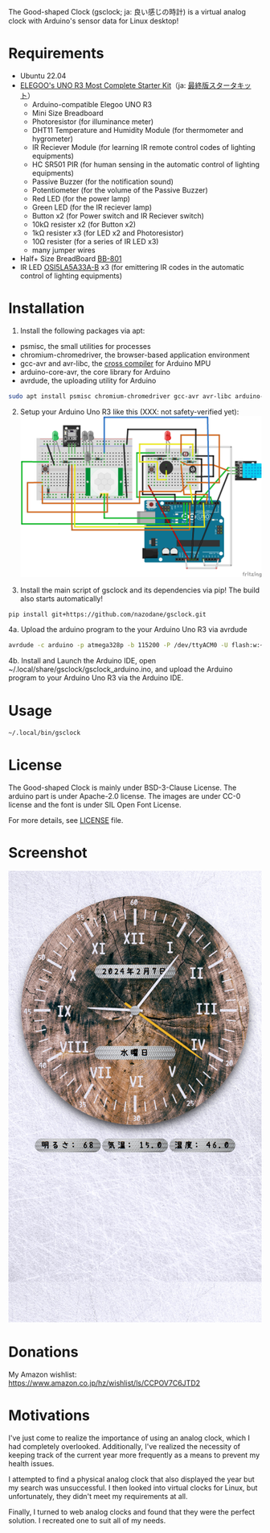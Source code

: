 The Good-shaped Clock (gsclock; ja: 良い感じの時計) is a virtual analog clock with Arduino's sensor data for Linux desktop!

Requirements
============
* Ubuntu 22.04
* [ELEGOO's UNO R3 Most Complete Starter Kit](https://www.elegoo.com/en-jp/products/elegoo-uno-most-complete-starter-kit)（ja: [最終版スタータキット](https://www.amazon.co.jp/dp/B06Y56JV64)）
  * Arduino-compatible Elegoo UNO R3
  * Mini Size Breadboard
  * Photoresistor (for illuminance meter)
  * DHT11 Temperature and Humidity Module (for thermometer and hygrometer)
  * IR Reciever Module (for learning IR remote control codes of lighting equipments)
  * HC SR501 PIR (for human sensing in the automatic control of lighting equipments)
  * Passive Buzzer (for the notification sound)
  * Potentiometer (for the volume of the Passive Buzzer)
  * Red LED (for the power lamp)
  * Green LED (for the IR reciever lamp)
  * Button x2 (for Power switch and IR Reciever switch)
  * 10kΩ resister x2 (for Button x2) 
  * 1kΩ resister x3 (for LED x2 and Photoresistor)
  * 10Ω resister (for a series of IR LED x3)
  * many jumper wires
* Half+ Size BreadBoard [BB-801](https://akizukidenshi.com/catalog/g/g105294/)
* IR LED [OSI5LA5A33A-B](https://akizukidenshi.com/catalog/g/g113204/) x3 (for emittering IR codes in the automatic control of lighting equipments)

Installation
============
1. Install the following packages via apt:
* psmisc, the small utilities for processes
* chromium-chromedriver, the browser-based application environment
* gcc-avr and avr-libc, the [cross compiler](https://en.wikipedia.org/wiki/Cross_compiler) for Arduino MPU
* arduino-core-avr, the core library for Arduino
* avrdude, the uploading utility for Arduino
```bash
sudo apt install psmisc chromium-chromedriver gcc-avr avr-libc arduino-core-avr avrdude
```

2. Setup your Arduino Uno R3 like this (XXX: not safety-verified yet):
![Arduino Setup Image](gsclock_arduino_uno_sketch.png)

3. Install the main script of gsclock and its dependencies via pip! The build also starts automatically!
```bash
pip install git+https://github.com/nazodane/gsclock.git
```

4a. Upload the arduino program to the your Arduino Uno R3 via avrdude
```bash
avrdude -c arduino -p atmega328p -b 115200 -P /dev/ttyACM0 -U flash:w:~/.local/share/gsclock/gsclock_arduino.hex
```

4b. Install and Launch the Arduino IDE, open ~/.local/share/gsclock/gsclock_arduino.ino, and upload the Arduino program to your Arduino Uno R3 via the Arduino IDE.


Usage
=====
```bash
~/.local/bin/gsclock
```

License
=======
The Good-shaped Clock is mainly under BSD-3-Clause License. The arduino part is under Apache-2.0 license. The images are under CC-0 license and the font is under SIL Open Font License.

For more details, see [LICENSE](LICENSE) file.

Screenshot
==========
![Good-shaped Clock Screenshot Image](gslock.png)

Donations
=========
My Amazon wishlist: https://www.amazon.co.jp/hz/wishlist/ls/CCPOV7C6JTD2

Motivations
===========
I've just come to realize the importance of using an analog clock, which I had completely overlooked. Additionally, I've realized the necessity of keeping track of the current year more frequently as a means to prevent my health issues.

I attempted to find a physical analog clock that also displayed the year but my search was unsuccessful. I then looked into virtual clocks for Linux, but unfortunately, they didn't meet my requirements at all.

Finally, I turned to web analog clocks and found that they were the perfect solution. I recreated one to suit all of my needs.
